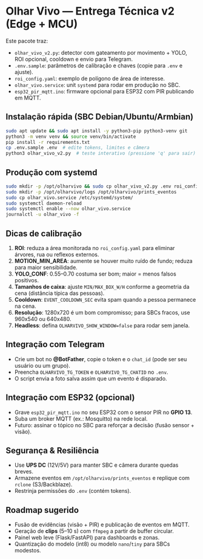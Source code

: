 # Olhar Vivo — Entrega Técnica v2 (Edge + MCU)

Este pacote traz:
- `olhar_vivo_v2.py`: detector com gateamento por movimento + YOLO, ROI opcional, cooldown e envio para Telegram.
- `.env.sample`: parâmetros de calibração e chaves (copie para `.env` e ajuste).
- `roi_config.yaml`: exemplo de polígono de área de interesse.
- `olhar_vivo.service`: unit `systemd` para rodar em produção no SBC.
- `esp32_pir_mqtt.ino`: firmware opcional para ESP32 com PIR publicando em MQTT.

## Instalação rápida (SBC Debian/Ubuntu/Armbian)
```bash
sudo apt update && sudo apt install -y python3-pip python3-venv git
python3 -m venv venv && source venv/bin/activate
pip install -r requirements.txt
cp .env.sample .env  # edite tokens, limites e câmera
python3 olhar_vivo_v2.py  # teste interativo (pressione 'q' para sair)
```

## Produção com systemd
```bash
sudo mkdir -p /opt/olharvivo && sudo cp olhar_vivo_v2.py .env roi_config.yaml -t /opt/olharvivo
sudo mkdir -p /opt/olharvivo/logs /opt/olharvivo/prints_eventos
sudo cp olhar_vivo.service /etc/systemd/system/
sudo systemctl daemon-reload
sudo systemctl enable --now olhar_vivo.service
journalctl -u olhar_vivo -f
```

## Dicas de calibração
1. **ROI**: reduza a área monitorada no `roi_config.yaml` para eliminar árvores, rua ou reflexos externos.
2. **MOTION_MIN_AREA**: aumente se houver muito ruído de fundo; reduza para maior sensibilidade.
3. **YOLO_CONF**: 0.55–0.70 costuma ser bom; maior = menos falsos positivos.
4. **Tamanhos de caixa**: ajuste `MIN/MAX_BOX_W/H` conforme a geometria da cena (distância típica das pessoas).
5. **Cooldown**: `EVENT_COOLDOWN_SEC` evita spam quando a pessoa permanece na cena.
6. **Resolução**: 1280x720 é um bom compromisso; para SBCs fracos, use 960x540 ou 640x480.
7. **Headless**: defina `OLHARVIVO_SHOW_WINDOW=false` para rodar sem janela.

## Integração com Telegram
- Crie um bot no **@BotFather**, copie o token e o `chat_id` (pode ser seu usuário ou um grupo).
- Preencha `OLHARVIVO_TG_TOKEN` e `OLHARVIVO_TG_CHATID` no `.env`.
- O script envia a foto salva assim que um evento é disparado.

## Integração com ESP32 (opcional)
- Grave `esp32_pir_mqtt.ino` no seu ESP32 com o sensor PIR no **GPIO 13**.
- Suba um broker MQTT (ex.: Mosquitto) na rede local.
- Futuro: assinar o tópico no SBC para reforçar a decisão (fusão sensor + visão).

## Segurança & Resiliência
- Use **UPS DC** (12V/5V) para manter SBC e câmera durante quedas breves.
- Armazene eventos em `/opt/olharvivo/prints_eventos` e replique com `rclone` (S3/Backblaze).
- Restrinja permissões do `.env` (contém tokens).

## Roadmap sugerido
- Fusão de evidências (visão + PIR) e publicação de eventos em MQTT.
- Geração de **clips** (5–10 s) com `ffmpeg` a partir de buffer circular.
- Painel web leve (Flask/FastAPI) para dashboards e zonas.
- Quantização do modelo (int8) ou modelo `nano`/`tiny` para SBCs modestos.
```